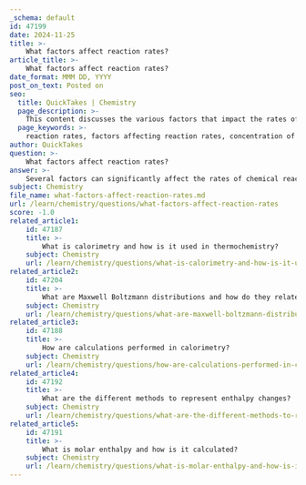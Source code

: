 ```yaml
---
_schema: default
id: 47199
date: 2024-11-25
title: >-
    What factors affect reaction rates?
article_title: >-
    What factors affect reaction rates?
date_format: MMM DD, YYYY
post_on_text: Posted on
seo:
  title: QuickTakes | Chemistry
  page_description: >-
    This content discusses the various factors that impact the rates of chemical reactions, including concentration of reactants, temperature, surface area of solid reactants, presence of catalysts, chemical nature of reactants, and state of subdivision.
  page_keywords: >-
    reaction rates, factors affecting reaction rates, concentration of reactants, temperature, surface area, catalysts, chemical nature, state of subdivision
author: QuickTakes
question: >-
    What factors affect reaction rates?
answer: >-
    Several factors can significantly affect the rates of chemical reactions. Understanding these factors is crucial for controlling and optimizing reactions in various chemical processes. Here are the primary factors that influence reaction rates:\n\n1. **Concentration of Reactants**: The concentration of reactants in a solution or the pressure of reacting gases can affect the reaction rate. Higher concentrations lead to an increased number of particles in a given volume, which raises the likelihood of collisions between reactant molecules, thereby increasing the reaction rate.\n\n2. **Temperature**: Increasing the temperature generally increases the reaction rate. Higher temperatures provide reactant molecules with more kinetic energy, resulting in more frequent and energetic collisions. However, this effect has its limits, as extremely high temperatures may lead to the degradation of reactants or products.\n\n3. **Surface Area of Solid Reactants**: The physical state and surface area of solid reactants play a crucial role in reaction rates. Finely divided solids (e.g., powders) have a larger surface area compared to larger lumps, allowing for more collisions with reactant particles in a solution or gas phase, thus increasing the reaction rate.\n\n4. **Presence of a Catalyst**: Catalysts are substances that increase the reaction rate without being consumed in the process. They work by providing an alternative reaction pathway with a lower activation energy, which increases the frequency of successful collisions between reactant particles.\n\n5. **Chemical Nature of Reactants**: The intrinsic properties of the reacting substances, such as their molecular structure and bond strengths, can also influence reaction rates. Some substances react more readily than others due to their chemical nature, which affects how easily they can collide and form products.\n\n6. **State of Subdivision**: The state of subdivision refers to whether the reactants are in a single large lump or in smaller particles. Smaller particles allow for more surface area for reactions to occur, thus increasing the rate of reaction.\n\nIn summary, any factor that increases the number of effective collisions between reactant particles will generally increase the reaction rate, while factors that decrease collisions will have the opposite effect. Understanding these factors is essential for manipulating reaction conditions in both laboratory and industrial settings.
subject: Chemistry
file_name: what-factors-affect-reaction-rates.md
url: /learn/chemistry/questions/what-factors-affect-reaction-rates
score: -1.0
related_article1:
    id: 47187
    title: >-
        What is calorimetry and how is it used in thermochemistry?
    subject: Chemistry
    url: /learn/chemistry/questions/what-is-calorimetry-and-how-is-it-used-in-thermochemistry
related_article2:
    id: 47204
    title: >-
        What are Maxwell Boltzmann distributions and how do they relate to collision theory?
    subject: Chemistry
    url: /learn/chemistry/questions/what-are-maxwell-boltzmann-distributions-and-how-do-they-relate-to-collision-theory
related_article3:
    id: 47188
    title: >-
        How are calculations performed in calorimetry?
    subject: Chemistry
    url: /learn/chemistry/questions/how-are-calculations-performed-in-calorimetry
related_article4:
    id: 47192
    title: >-
        What are the different methods to represent enthalpy changes?
    subject: Chemistry
    url: /learn/chemistry/questions/what-are-the-different-methods-to-represent-enthalpy-changes
related_article5:
    id: 47191
    title: >-
        What is molar enthalpy and how is it calculated?
    subject: Chemistry
    url: /learn/chemistry/questions/what-is-molar-enthalpy-and-how-is-it-calculated
---
```


&nbsp;